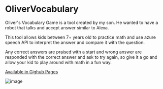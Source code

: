 # OliverVocabulary

Oliver's Vocabulary Game is a tool created by my son. He wanted to have a robot that talks and accept answer similar to Alexa.

This tool allows kids between 7+ years old to practice math and use azure speech API to interpret the answer and compare it with the question.

Any correct answers are praised with a start and wrong answer are responded with the correct answer and ask to try again, so give it a go and allow your kid to play around with math in a fun way.

[Available in Gighub Pages](https://victorsaly.github.io/OliverVocabulary/)

![image](https://user-images.githubusercontent.com/2436675/159779323-b3d9bcd6-2b58-466f-a0c6-58b1c8845a51.png)

